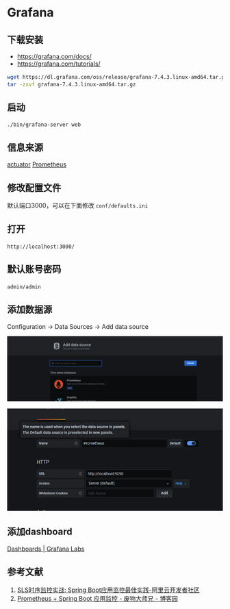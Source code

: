 # Grafana

## 下载安装
- https://grafana.com/docs/ 
- https://grafana.com/tutorials/ 
```bash
wget https://dl.grafana.com/oss/release/grafana-7.4.3.linux-amd64.tar.gz
tar -zxvf grafana-7.4.3.linux-amd64.tar.gz 
```

## 启动
```bash
./bin/grafana-server web 
```

## 信息来源
[actuator](../SpringBoot/actuator.md)
[Prometheus](../SpringBoot/Prometheus.md)

## 修改配置文件
默认端口3000，可以在下面修改
`conf/defaults.ini`

## 打开
`http://localhost:3000/`

## 默认账号密码
`admin/admin`

## 添加数据源
Configuration -> Data Sources -> Add data source

![](2023-05-21-20-19-48.png)

![](2023-05-21-20-27-50.png)

## 添加dashboard
[Dashboards | Grafana Labs](https://grafana.com/grafana/dashboards/)

## 参考文献
1. [SLS时序监控实战: Spring Boot应用监控最佳实践-阿里云开发者社区](https://developer.aliyun.com/article/770726)
2. [Prometheus + Spring Boot 应用监控 - 废物大师兄 - 博客园](https://www.cnblogs.com/cjsblog/p/14434883.html)
